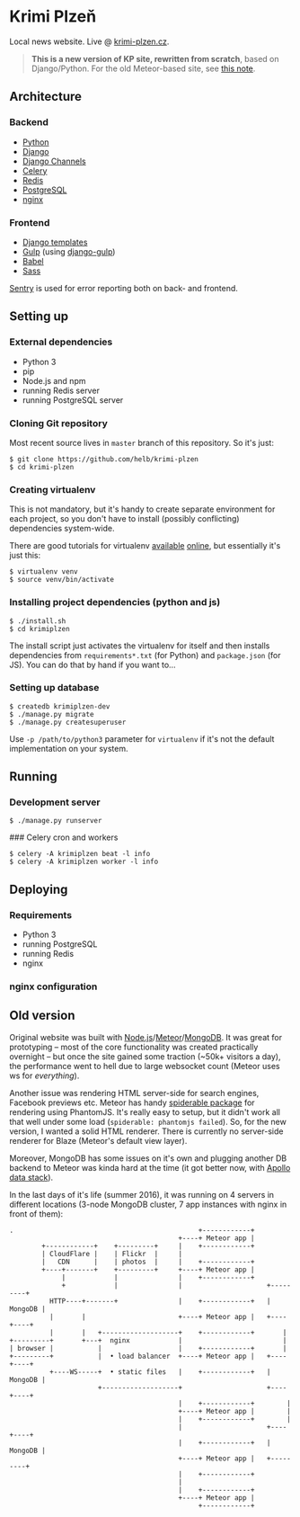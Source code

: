 # Krimi Plzeň

Local news website. Live @ [krimi-plzen.cz](https://www.krimi-plzen.cz/).

> **This is a new version of KP site, rewritten from scratch**, based on Django/Python. For the old Meteor-based site, see [this note](#old-version).

## Architecture

### Backend

- [Python](https://www.python.org/)
- [Django](https://www.djangoproject.com/)
- [Django Channels](http://channels.readthedocs.io/en/latest/)
- [Celery](http://www.celeryproject.org/)
- [Redis](http://redis.io/)
- [PostgreSQL](https://www.postgresql.org/)
- [nginx](https://nginx.org/)

### Frontend

- [Django templates](https://docs.djangoproject.com/en/1.9/topics/templates/)
- [Gulp](http://gulpjs.com/) (using [django-gulp](https://github.com/beaugunderson/django-gulp))
- [Babel](https://babeljs.io/)
- [Sass](http://sass-lang.com/)

[Sentry](https://getsentry.com) is used for error reporting both on back- and frontend.

## Setting up

### External dependencies

- Python 3
- pip
- Node.js and npm
- running Redis server
- running PostgreSQL server

### Cloning Git repository

Most recent source lives in `master` branch of this repository. So it's just:

```
$ git clone https://github.com/helb/krimi-plzen
$ cd krimi-plzen
```

### Creating virtualenv

This is not mandatory, but it's handy to create separate environment for each project, so you don't have to install (possibly conflicting) dependencies system-wide.

There are good tutorials for virtualenv [available](https://iamzed.com/2009/05/07/a-primer-on-virtualenv/) [online](http://docs.python-guide.org/en/latest/dev/virtualenvs/), but essentially it's just this:

```
$ virtualenv venv
$ source venv/bin/activate
```

### Installing project dependencies (python and js)

```
$ ./install.sh
$ cd krimiplzen
```

The install script just activates the virtualenv for itself and then installs dependencies from `requirements*.txt` (for Python) and `package.json` (for JS). You can do that by hand if you want to…

### Setting up database

```
$ createdb krimiplzen-dev
$ ./manage.py migrate
$ ./manage.py createsuperuser
```

Use `-p /path/to/python3` parameter for `virtualenv` if it's not the default implementation on your system.

## Running

### Development server

```
$ ./manage.py runserver
```

### Celery cron and workers

```
$ celery -A krimiplzen beat -l info
$ celery -A krimiplzen worker -l info
```

## Deploying

### Requirements

- Python 3
- running PostgreSQL
- running Redis
- nginx

### nginx configuration

## Old version

Original website was built with [Node.js](https://nodejs.org/)/[Meteor](https://www.meteor.com/)/[MongoDB](https://www.mongodb.com/). It was great for prototyping – most of the core functionality was created practically overnight – but once the site gained some traction (~50k+ visitors a day), the performance went to hell due to large websocket count (Meteor uses ws for _everything_).

Another issue was rendering HTML server-side for search engines, Facebook previews etc. Meteor has handy [spiderable package](https://atmospherejs.com/meteor/spiderable) for rendering using PhantomJS. It's really easy to setup, but it didn't work all that well under some load (`spiderable: phantomjs failed`). So, for the new version, I wanted a solid HTML renderer. There is currently no server-side renderer for Blaze (Meteor's default view layer).

Moreover, MongoDB has some issues on it's own and plugging another DB backend to Meteor was kinda hard at the time (it got better now, with [Apollo  data stack](https://github.com/apollostack/apollo)).

In the last days of it's life (summer 2016), it was running on 4 servers in different locations (3-node MongoDB cluster, 7 app instances with nginx in front of them):

```
.                                              +------------+
                                          +----+ Meteor app |
        +------------+    +---------+     |    +------------+
        | CloudFlare |    | Flickr  |     |
        |   CDN      |    | photos  |     |    +------------+
        +----+-------+    +---------+     +----+ Meteor app |
             |            |               |    +------------+
             +            |               |                     +---------+
          HTTP----+-------+               |    +------------+   | MongoDB |
          |       |                       +----+ Meteor app |   +----+----+
          |       |   +-------------------+    +------------+       |
+---------+       +---+  nginx            |                         |
| browser |           |                   |    +------------+       |
+---------+           |  • load balancer  +----+ Meteor app |   +----+----+
          +----WS-----+  • static files   |    +------------+   | MongoDB |
                      +-------------------+                     +----+----+
                                          |    +------------+        |
                                          +----+ Meteor app |        |
                                          |    +------------+        |
                                          |                     +----+----+
                                          |    +------------+   | MongoDB |
                                          +----+ Meteor app |   +---------+
                                          |    +------------+
                                          |  
                                          |    +------------+
                                          +----+ Meteor app |
                                               +------------+
```
